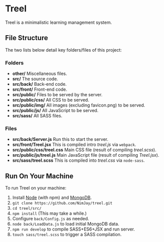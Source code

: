 Treel
===

Treel is a minimalistic learning management system.



## File Structure


The two lists below detail key folders/files of this project:


### Folders

- **other/** Miscellaneous files.
- **src/** The source code.
- **src/back/** Back-end code.
- **src/front/** Front-end code.
- **src/public/** Files to be served by the server.
- **src/public/css/** All CSS to be served.
- **src/public/img/** All images (excluding favicon.png) to be served.
- **src/public/js/** All JavaScript to be served.
- **src/sass/** All SASS files.


### Files

- **src/back/Server.js** Run this to start the server.
- **src/front/Treel.jsx** This is compiled intro _treel.js_ via `webpack`.
- **src/public/css/treel.css** Main CSS file (result of compiling _treel.scss_).
- **src/public/js/treel.js** Main JavaScript file (result of compiling _Treel.jsx_).
- **src/sass/treel.scss** This is compiled into _treel.css_ via `node-sass`.



## Run On Your Machine

To run Treel on your machine:

1. Install [Node](https://nodejs.org) (with npm) and [MongoDB](https://www.mongodb.com/).
2. `git clone https://github.com/NimJay/treel.git`
3. `cd treel/src/`
4. `npm install` (This may take a while.)
5. Configure `back/Config.js` as needed.
6. `node back/LoadData.js` to load initial MongoDB data.
7. `npm run develop` to compile SASS+ES6+JSX and run server.
8. `touch sass/treel.scss` to trigger a SASS compilation.
